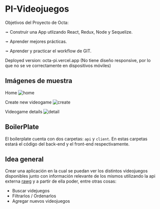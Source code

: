 ﻿# PI-Videojuegos

Objetivos del Proyecto de Octa:

  ➛ Construir una App utlizando React, Redux, Node y Sequelize.

  ➛ Aprender mejores prácticas.

  ➛ Aprender y practicar el workflow de GIT.
  
Deployed version: octa-pi.vercel.app  (No tiene diseño responsive, por lo que no se ve correctamente en dispositivos móviles)
  
## Imágenes de muestra

  Home
  ![home](https://user-images.githubusercontent.com/109104643/210360904-6d7d5f1a-e157-4522-b75f-e0459a3bd498.png)
  
  Create new videogame
  ![create](https://user-images.githubusercontent.com/109104643/210361048-b7ee5d7e-fae1-44e4-9562-7f33442825b4.png)

  Videogame details
  ![detail](https://user-images.githubusercontent.com/109104643/210361092-1bf5bac5-f7e6-4e9d-ab56-fb4a70c45105.png)


## BoilerPlate

El boilerplate cuenta con dos carpetas: `api` y `client`. En estas carpetas estará el código del back-end y el front-end respectivamente.

## Idea general

Crear una aplicación en la cual se puedan ver los distintos videojuegos disponibles junto con información relevante de los mismos utilizando la api externa [rawg](https://rawg.io/apidocs) y a partir de ella poder, entre otras cosas:

- Buscar videjuegos
- Filtrarlos / Ordenarlos
- Agregar nuevos videojuegos





